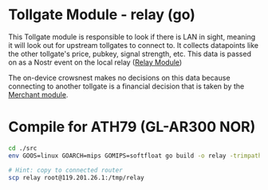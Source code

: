 # Tollgate Module - relay (go)

This Tollgate module is responsible to look if there is LAN in sight, meaning it will look out for upstream tollgates to connect to. It collects datapoints like the other tollgate's price, pubkey, signal strength, etc. This data is passed on as a Nostr event on the local relay ([Relay Module](https://github.com/OpenTollGate/tollgate-module-relay-go))

The on-device crowsnest makes no decisions on this data because connecting to another tollgate is a financial decision that is taken by the [Merchant module](https://github.com/OpenTollGate/tollgate-module-merchant-go).

# Compile for ATH79 (GL-AR300 NOR)

```bash
cd ./src
env GOOS=linux GOARCH=mips GOMIPS=softfloat go build -o relay -trimpath -ldflags="-s -w"

# Hint: copy to connected router 
scp relay root@119.201.26.1:/tmp/relay
```